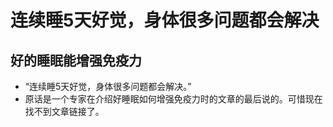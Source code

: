 # 连续睡5天好觉，身体很多问题都会解决

## 好的睡眠能增强免疫力
* “连续睡5天好觉，身体很多问题都会解决。”
* 原话是一个专家在介绍好睡眠如何增强免疫力时的文章的最后说的。可惜现在找不到文章链接了。
